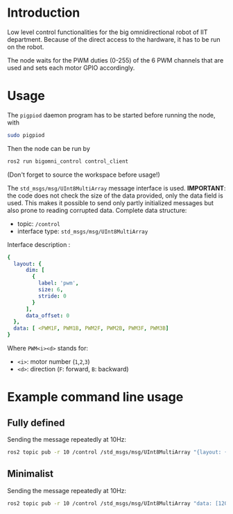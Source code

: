 # Introduction

Low level control functionalities for the big omnidirectional robot of IIT department. Because of the direct access to the hardware, it has to be run on the robot.

The node waits for the PWM duties (0-255) of the 6 PWM channels that are used and sets each motor GPIO accordingly.

# Usage

The `pigpiod` daemon program has to be started before running the node, with
```bash
sudo pigpiod
```

Then the node can be run by
```bash
ros2 run bigomni_control control_client
```

(Don't forget to source the workspace before usage!)

The `std_msgs/msg/UInt8MultiArray` message interface is used. **IMPORTANT**: the code does not check the size of the data provided, only the data field is used. This makes it possible to send only partly initialized messages but also prone to reading corrupted data. Complete data structure:

- topic: `/control`
- interface type: `std_msgs/msg/UInt8MultiArray`

Interface description :
```yaml
{
  layout: {
      dim: [
        {
          label: 'pwm',
          size: 6,
          stride: 0
        }
      ],
      data_offset: 0
  },
  data: [ <PWM1F, PWM1B, PWM2F, PWM2B, PWM3F, PWM3B]
}
```
Where `PWM<i><d>` stands for:
- `<i>`: motor number (`1`,`2`,`3`)
- `<d>`: direction (`F`: forward, `B`: backward)


# Example command line usage
## Fully defined

Sending the message repeatedly at 10Hz:

```bash
ros2 topic pub -r 10 /control /std_msgs/msg/UInt8MultiArray "{layout: {dim: [{label: 'pwm', size: 6, stride: 0}], data_offset: 0}, data: [120,8,0,128,0,128,0]}"
```

## Minimalist

Sending the message repeatedly at 10Hz:

```bash
ros2 topic pub -r 10 /control /std_msgs/msg/UInt8MultiArray "data: [120,8,0,128,0,128,0]"
```
